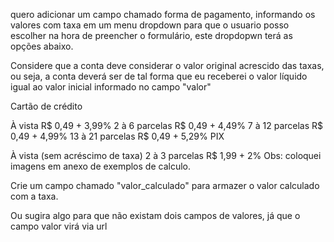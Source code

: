 quero adicionar um campo chamado forma de pagamento, informando os valores com taxa em um menu dropdown para que o usuario posso escolher na hora de preencher o formulário, este dropdopwn terá as opções abaixo.

Considere que a conta deve considerar o valor original acrescido das taxas, ou seja, a conta deverá ser de tal forma que eu receberei o valor líquido igual ao valor inicial informado no campo "valor"

Cartão de crédito

À vista R$ 0,49 + 3,99%
2 à 6 parcelas R$ 0,49 + 4,49%
7 à 12 parcelas R$ 0,49 + 4,99%
13 à 21 parcelas R$ 0,49 + 5,29%
PIX

À vista (sem acréscimo de taxa)
2 à 3 parcelas R$ 1,99 + 2%
Obs: coloquei imagens em anexo de exemplos de calculo.

Crie um campo chamado "valor_calculado" para armazer o valor calculado com a taxa.

Ou sugira algo para que não existam dois campos de valores, já que o campo valor virá via url
